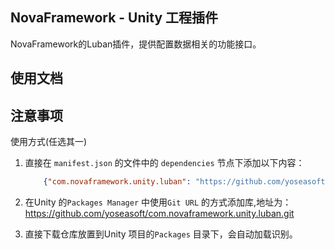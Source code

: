 ﻿## NovaFramework - Unity 工程插件

NovaFramework的Luban插件，提供配置数据相关的功能接口。

## 使用文档

## 注意事项

使用方式(任选其一)

1. 直接在 `manifest.json` 的文件中的 `dependencies` 节点下添加以下内容：
    ```json
        {"com.novaframework.unity.luban": "https://github.com/yoseasoft/com.novaframework.unity.luban.git"}
    ```

2. 在Unity 的`Packages Manager` 中使用`Git URL` 的方式添加库,地址为：
https://github.com/yoseasoft/com.novaframework.unity.luban.git

3. 直接下载仓库放置到Unity 项目的`Packages` 目录下，会自动加载识别。
